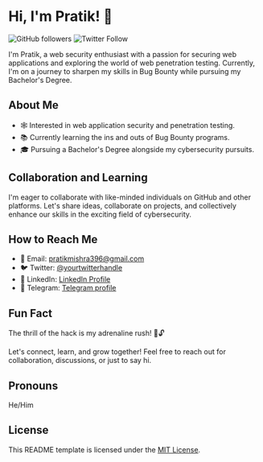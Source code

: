 # Hi, I'm Pratik! 👋

![GitHub followers](https://img.shields.io/github/followers/prtikk?label=Follow&style=social)
![Twitter Follow](https://img.shields.io/twitter/follow/PratikMishra0_0?style=social)

I'm Pratik, a web security enthusiast with a passion for securing web applications and exploring the world of web penetration testing. Currently, I'm on a journey to sharpen my skills in Bug Bounty while pursuing my Bachelor's Degree.

## About Me

- 🕸️ Interested in web application security and penetration testing.
- 📚 Currently learning the ins and outs of Bug Bounty programs.
- 🎓 Pursuing a Bachelor's Degree alongside my cybersecurity pursuits.

## Collaboration and Learning

I'm eager to collaborate with like-minded individuals on GitHub and other platforms. Let's share ideas, collaborate on projects, and collectively enhance our skills in the exciting field of cybersecurity.

## How to Reach Me

- 📧 Email: pratikmishra396@gmail.com
- 🐦 Twitter: [@yourtwitterhandle](https://twitter.com/PratikMishra0_0)
- 💼 LinkedIn: [LinkedIn Profile](www.linkedin.com/in/pratikmishra001)
- 📱 Telegram: [ Telegram profile](https://t.me/Mshra001)

## Fun Fact

The thrill of the hack is my adrenaline rush! 🚩🔓

Let's connect, learn, and grow together! Feel free to reach out for collaboration, discussions, or just to say hi.

## Pronouns

He/Him

## License

This README template is licensed under the [MIT License](LICENSE).
